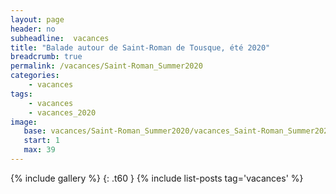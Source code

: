 ```yaml
---
layout: page
header: no
subheadline:  vacances
title: "Balade autour de Saint-Roman de Tousque, été 2020"
breadcrumb: true
permalink: /vacances/Saint-Roman_Summer2020
categories:
    - vacances
tags:
    - vacances
    - vacances_2020
image:
   base: vacances/Saint-Roman_Summer2020/vacances_Saint-Roman_Summer2020
   start: 1
   max: 39
---
```

{% include gallery %}
{: .t60 }
{% include list-posts tag='vacances' %}
